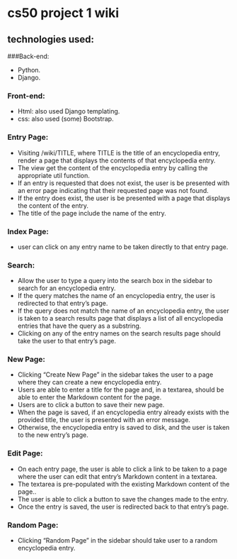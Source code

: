 # cs50 project 1 wiki

## technologies used:
###Back-end:
- Python.
- Django.
### Front-end:
- Html: also used Django templating.
- css: also used (some) Bootstrap.

### Entry Page: 
- Visiting /wiki/TITLE, where TITLE is the title of an encyclopedia entry,  render a page that displays the contents of that encyclopedia entry.
- The view  get the content of the encyclopedia entry by calling the appropriate util function.
- If an entry is requested that does not exist, the user is be presented with an error page indicating that their requested page was not found.
- If the entry does exist, the user is be presented with a page that displays the content of the entry. 
- The title of the page  include the name of the entry.
### Index Page:
- user can click on any entry name to be taken directly to that entry page.
### Search:
- Allow the user to type a query into the search box in the sidebar to search for an encyclopedia entry.
- If the query matches the name of an encyclopedia entry, the user is redirected to that entry’s page.
- If the query does not match the name of an encyclopedia entry, the user is taken to a search results page that displays a list of all encyclopedia entries that have the query as a substring.
- Clicking on any of the entry names on the search results page should take the user to that entry’s page.
### New Page:
- Clicking “Create New Page” in the sidebar takes the user to a page where they can create a new encyclopedia entry.
- Users are able to enter a title for the page and, in a textarea, should be able to enter the Markdown content for the page.
- Users are to click a button to save their new page.
- When the page is saved, if an encyclopedia entry already exists with the provided title, the user is presented with an error message.
- Otherwise, the encyclopedia entry is saved to disk, and the user is taken to the new entry’s page.
### Edit Page:
- On each entry page, the user is able to click a link to be taken to a page where the user can edit that entry’s Markdown content in a textarea.
- The textarea is pre-populated with the existing Markdown content of the page..
- The user is able to click a button to save the changes made to the entry.
- Once the entry is saved, the user is redirected back to that entry’s page.
### Random Page: 
- Clicking “Random Page” in the sidebar should take user to a random encyclopedia entry.
